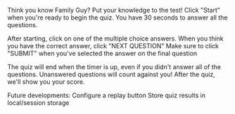 Think you know Family Guy? Put your knowledge to the test!
Click "Start" when you're ready to begin the quiz.
You have 30 seconds to answer all the questions.

After starting, click on one of the multiple choice answers.
When you think you have the correct answer, click "NEXT QUESTION"
Make sure to click "SUBMIT" when you've selected the answer on the final question

The quiz will end when the timer is up, even if you didn't answer all of the questions.
Unanswered questions will count against you!
After the quiz, we'll show you your score.

Future developments:
Configure a replay button
Store quiz results in local/session storage
